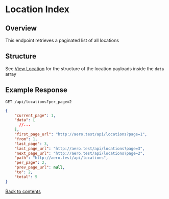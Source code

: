 # Location Index

## Overview

This endpoint retrieves a paginated list of all locations

## Structure

See [View Location](VIEW.md) for the structure of the location payloads inside the `data` array

## Example Response

```http request
GET /api/locations?per_page=2
```

```json lines
{
    "current_page": 1,
    "data": [
      //...
    ],
    "first_page_url": "http://aero.test/api/locations?page=1",
    "from": 1,
    "last_page": 3,
    "last_page_url": "http://aero.test/api/locations?page=3",
    "next_page_url": "http://aero.test/api/locations?page=2",
    "path": "http://aero.test/api/locations",
    "per_page": 2,
    "prev_page_url": null,
    "to": 2,
    "total": 5
}
```

[Back to contents](../../README.md#table-of-contents)
